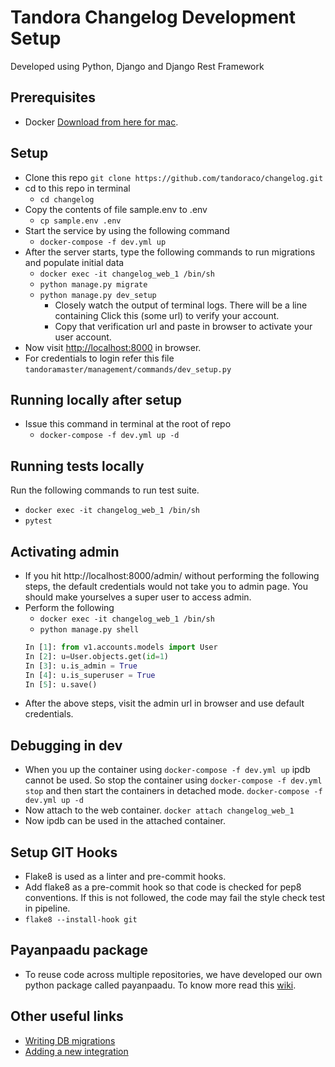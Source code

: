 # Tandora Changelog Development Setup

Developed using Python, Django and Django Rest Framework

## Prerequisites

- Docker [Download from here for mac](https://download.docker.com/mac/stable/Docker.dmg).

## Setup

- Clone this repo
    `git clone https://github.com/tandoraco/changelog.git`
- cd to this repo in terminal
    - `cd changelog`
- Copy the contents of file sample.env to .env
    - `cp sample.env .env`
- Start the service by using the following command
    - `docker-compose -f dev.yml up`
- After the server starts, type the following commands to run migrations and populate initial data
    - `docker exec -it changelog_web_1 /bin/sh`
    - `python manage.py migrate`
    - `python manage.py dev_setup`
        - Closely watch the output of terminal logs. There will be a line containing Click this (some url) to verify your account.
        - Copy that verification url and paste in browser to activate your user account.
- Now visit [http://localhost:8000](http://localhost:8000) in browser.
- For credentials to login refer this file `tandoramaster/management/commands/dev_setup.py`


## Running locally after setup
- Issue this command in terminal at the root of repo
    - `docker-compose -f dev.yml up -d`

## Running tests locally

Run the following commands to run test suite.
- `docker exec -it changelog_web_1 /bin/sh`
- `pytest`

## Activating admin
-  If you hit http://localhost:8000/admin/ without performing the following steps, the default credentials would not take you
to admin page. You should make yourselves a super user to access admin.
- Perform the following
    - `docker exec -it changelog_web_1 /bin/sh`
    - `python manage.py shell`
    ```python
    In [1]: from v1.accounts.models import User
    In [2]: u=User.objects.get(id=1)
    In [3]: u.is_admin = True
    In [4]: u.is_superuser = True
    In [5]: u.save()
    ```
- After the above steps, visit the admin url in browser and use default credentials.

## Debugging in dev

- When you up the container using `docker-compose -f dev.yml up` ipdb cannot be used. So stop the container using `docker-compose -f dev.yml stop` and then start the containers in detached mode. `docker-compose -f dev.yml up -d`
- Now attach to the web container. `docker attach changelog_web_1`
- Now ipdb can be used in the attached container.

## Setup GIT Hooks

- Flake8 is used as a linter and pre-commit hooks.
- Add flake8 as a pre-commit hook so that code is checked for pep8 conventions. If this is not followed, the code may fail the style check test in pipeline.
- `flake8 --install-hook git`

## Payanpaadu package

- To reuse code across multiple repositories, we have developed our own python package called payanpaadu. To know more read this [wiki](https://bitbucket.org/tandoraco/payanpaadu/wiki/Home).

## Other useful links

- [Writing DB migrations](https://github.com/tandoraco/changelog/wiki/DB-Migrations)
- [Adding a new integration](https://github.com/tandoraco/changelog/wiki/How-to-add-a-new-Integration-%3F)
